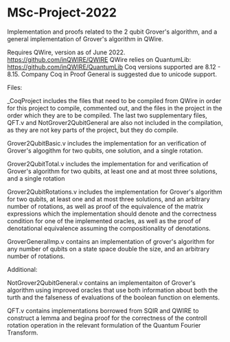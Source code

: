 # MSc-Project-2022
Implementation and proofs related to the 2 qubit Grover's algorithm, and a general implementation of Grover's algorithm in QWire.

Requires QWire, version as of June 2022. https://github.com/inQWIRE/QWIRE 
QWire relies on QuantumLib: https://github.com/inQWIRE/QuantumLib
Coq versions supported are 8.12 - 8.15. Company Coq in Proof General is suggested due to unicode support. 

Files:

_CoqProject includes the files that need to be compiled from QWire in order for this project to compile, commented out, 
and the files in the project in the order which they are to be compiled. The last two supplementary files, QFT.v and NotGrover2QubitGeneral
are also not included in the compilation, as they are not key parts of the project, but they do compile.

Grover2QubitBasic.v includes the implementation for an verification of Grover's algogithm for two qubits, one solution, and a single rotation.

Grover2QubitTotal.v includes the implementation for and verification of Grover's algorithm for two qubits, at least one and at most three solutions, and a single rotation

Grover2QubitRotations.v includes the implementation for Grover's algorithm for two qubits, at least one and at most three solutions, and an arbitrary number of rotations, as well as proof of the equivalence of the matrix expressions which the implementation should denote and the correctness condition for one of the implemented oracles, as well as the proof of denotational equivalence assuming the compositionality of denotations.

GroverGeneralImp.v contains an implementation of grover's algorithm for any number of qubits on a state space double the size, and an arbitrary number of rotations.


Additional:

NotGrover2QubitGeneral.v contains an implementaiton of Grover's algorithm using improved oracles that use both information about both the turth and the falseness of evaluations of the boolean function on elements.

QFT.v contains implementations borrowed from SQIR and QWIRE to construct a lemma and begina proof for the correctness of the controll rotation operation in the relevant formulation of the Quantum Fourier Transform.
